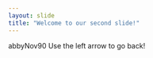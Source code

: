 ```yaml
---
layout: slide
title: "Welcome to our second slide!"
---
```

abbyNov90
Use the left arrow to go back!
